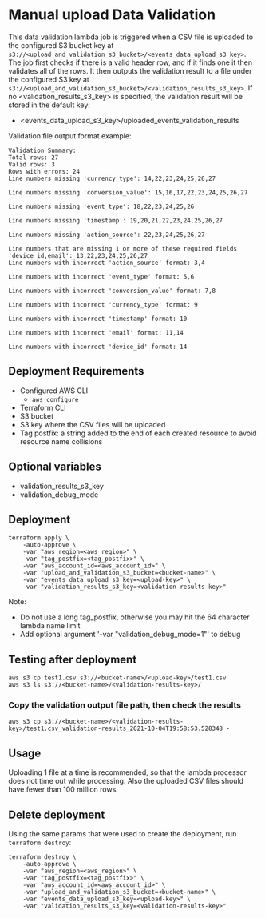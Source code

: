 # Manual upload Data Validation
This data validation lambda job is triggered when a CSV file is uploaded to the configured S3 bucket key at `s3://<upload_and_validation_s3_bucket>/<events_data_upload_s3_key>`.
The job first checks if there is a valid header row, and if it finds one it then validates all of the rows.
It then outputs the validation result to a file under the configured S3 key at `s3://<upload_and_validation_s3_bucket>/<validation_results_s3_key>`.
If no <validation_results_s3_key> is specified, the validation result will be stored in the default key:
* <events_data_upload_s3_key>/uploaded_events_validation_results

Validation file output format example:
```
Validation Summary:
Total rows: 27
Valid rows: 3
Rows with errors: 24
Line numbers missing 'currency_type': 14,22,23,24,25,26,27

Line numbers missing 'conversion_value': 15,16,17,22,23,24,25,26,27

Line numbers missing 'event_type': 18,22,23,24,25,26

Line numbers missing 'timestamp': 19,20,21,22,23,24,25,26,27

Line numbers missing 'action_source': 22,23,24,25,26,27

Line numbers that are missing 1 or more of these required fields 'device_id,email': 13,22,23,24,25,26,27
Line numbers with incorrect 'action_source' format: 3,4

Line numbers with incorrect 'event_type' format: 5,6

Line numbers with incorrect 'conversion_value' format: 7,8

Line numbers with incorrect 'currency_type' format: 9

Line numbers with incorrect 'timestamp' format: 10

Line numbers with incorrect 'email' format: 11,14

Line numbers with incorrect 'device_id' format: 14
```

## Deployment Requirements
* Configured AWS CLI
  * `aws configure`
* Terraform CLI
* S3 bucket
* S3 key where the CSV files will be uploaded
* Tag postfix: a string added to the end of each created resource to avoid resource name collisions

## Optional variables
* validation_results_s3_key
* validation_debug_mode

## Deployment
```
terraform apply \
    -auto-approve \
    -var "aws_region=<aws_region>" \
    -var "tag_postfix=<tag_postfix>" \
    -var "aws_account_id=<aws_account_id>" \
    -var "upload_and_validation_s3_bucket=<bucket-name>" \
    -var "events_data_upload_s3_key=<upload-key>" \
    -var "validation_results_s3_key=<validation-results-key>"
```
Note:
* Do not use a long tag_postfix, otherwise you may hit the 64 character lambda name limit
* Add optional argument '-var "validation_debug_mode=1"' to debug

## Testing after deployment
```
aws s3 cp test1.csv s3://<bucket-name>/<upload-key>/test1.csv
aws s3 ls s3://<bucket-name>/<validation-results-key>/
```
### Copy the validation output file path, then check the results
```
aws s3 cp s3://<bucket-name>/<validation-results-key>/test1.csv_validation-results_2021-10-04T19:58:53.528348 -
```

## Usage
Uploading 1 file at a time is recommended, so that the lambda processor does not time out while processing. Also the uploaded CSV files should have fewer than 100 million rows.

## Delete deployment
Using the same params that were used to create the deployment, run `terraform destroy`:
```
terraform destroy \
    -auto-approve \
    -var "aws_region=<aws_region>" \
    -var "tag_postfix=<tag_postfix>" \
    -var "aws_account_id=<aws_account_id>" \
    -var "upload_and_validation_s3_bucket=<bucket-name>" \
    -var "events_data_upload_s3_key=<upload-key>" \
    -var "validation_results_s3_key=<validation-results-key>"
```
